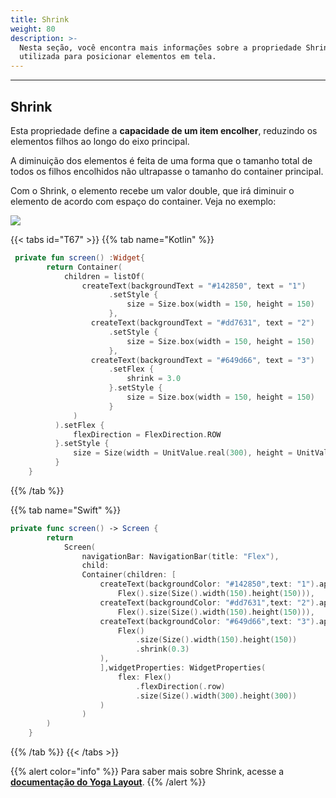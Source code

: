 ```yaml
---
title: Shrink
weight: 80
description: >-
  Nesta seção, você encontra mais informações sobre a propriedade Shrink
  utilizada para posicionar elementos em tela.
---
```


---

## Shrink

Esta propriedade define a **capacidade de um item encolher**, reduzindo os elementos filhos ao longo do eixo principal.

A diminuição dos elementos é feita de uma forma que o tamanho total de todos os filhos encolhidos não ultrapasse o tamanho do container principal.

Com o Shrink, o elemento recebe um valor double, que irá diminuir o elemento de acordo com espaço do container. Veja no exemplo:

![](https://lh5.googleusercontent.com/30mBYNqNtZf0Lp1Zw4dr8dkZW5PsOtxqHtqkgbPLZNbU6g8xFs0QmGh5ip66WlU5cHSqtdBWduGuwrLGyGp2uYkkAw6GLXpaf-ZRNORNJywill9WCTZIlRAva9_s5G30MJCh-rOS)

{{< tabs id="T67" >}}
{{% tab name="Kotlin" %}}

```kotlin
 private fun screen() :Widget{
        return Container(
            children = listOf(
                createText(backgroundText = "#142850", text = "1")
                      .setStyle {
                          size = Size.box(width = 150, height = 150)
                      },
                  createText(backgroundText = "#dd7631", text = "2")
                      .setStyle {
                          size = Size.box(width = 150, height = 150)
                      },
                  createText(backgroundText = "#649d66", text = "3")
                      .setFlex {
                          shrink = 3.0
                      }.setStyle {
                          size = Size.box(width = 150, height = 150)
                      }
              )
          ).setFlex {
              flexDirection = FlexDirection.ROW
          }.setStyle {
              size = Size(width = UnitValue.real(300), height = UnitValue.real(300))
          }
    }
```

{{% /tab %}}

{{% tab name="Swift" %}}

```swift
private func screen() -> Screen {
        return
            Screen(
                navigationBar: NavigationBar(title: "Flex"),
                child:
                Container(children: [
                    createText(backgroundColor: "#142850",text: "1").applyFlex(
                        Flex().size(Size().width(150).height(150))),
                    createText(backgroundColor: "#dd7631",text: "2").applyFlex(
                        Flex().size(Size().width(150).height(150))),
                    createText(backgroundColor: "#649d66",text: "3").applyFlex(
                        Flex()
                            .size(Size().width(150).height(150))
                            .shrink(0.3)
                    ),
                    ],widgetProperties: WidgetProperties(
                        flex: Flex()
                            .flexDirection(.row)
                            .size(Size().width(300).height(300))
                    )
                )
        )
    }
```

{{% /tab %}}
{{< /tabs >}}

{{% alert color="info" %}}
Para saber mais sobre Shrink, acesse a [**documentação do Yoga Layout**](https://yogalayout.com/pt/flex).
{{% /alert %}}
